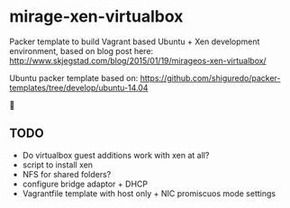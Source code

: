 mirage-xen-virtualbox
=====================

Packer template to build Vagrant based Ubuntu + Xen development environment, based on blog post here: http://www.skjegstad.com/blog/2015/01/19/mirageos-xen-virtualbox/

Ubuntu packer template based on: https://github.com/shiguredo/packer-templates/tree/develop/ubuntu-14.04

:horse:

TODO
----

* Do virtualbox guest additions work with xen at all?
* script to install xen
* NFS for shared folders?
* configure bridge adaptor + DHCP
* Vagrantfile template with host only + NIC promiscuos mode settings
